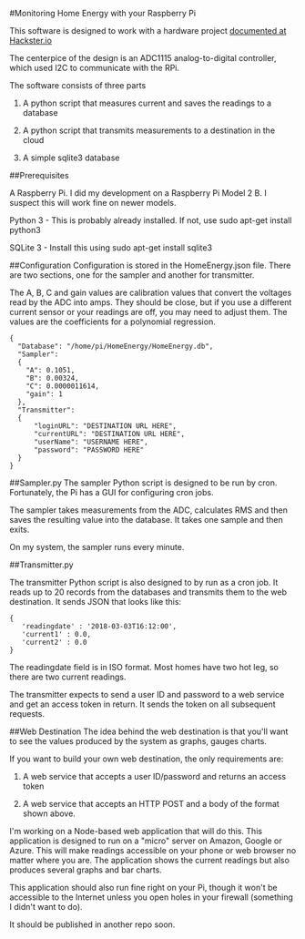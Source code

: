 #Monitoring Home Energy with your Raspberry Pi

This software is designed to work with a hardware project [documented at Hackster.io](https://www.hackster.io/michael-nigbor/homeenergy-pi-cecfdf)

The centerpice of the design is an ADC1115 analog-to-digital controller, which used I2C to communicate with the RPi.

The software consists of three parts

1. A python script that measures current and saves the readings to a database

2. A python script that transmits measurements to a destination in the cloud

3. A simple sqlite3 database

##Prerequisites

A Raspberry Pi.  I did my development on a Raspberry Pi Model 2 B. I suspect this will work fine on newer models.

Python 3 - This is probably already installed.  If not, use sudo apt-get install python3 

SQLite 3 - Install this using sudo apt-get install sqlite3 

##Configuration
Configuration is stored in the HomeEnergy.json file. There are two sections, one for the sampler and another for
transmitter.

The A, B, C and gain values are calibration values that convert the voltages read by the ADC into amps.  They
should be close, but if you use a different current sensor or your readings are off, you may need to adjust them.
The values are the coefficients for a polynomial regression.

```
{
  "Database": "/home/pi/HomeEnergy/HomeEnergy.db",
  "Sampler": 
  {
    "A": 0.1051,
    "B": 0.00324,
    "C": 0.0000011614,
    "gain": 1
  },
  "Transmitter":
  {
      "loginURL": "DESTINATION URL HERE",
      "currentURL": "DESTINATION URL HERE",
      "userName": "USERNAME HERE",
      "password": "PASSWORD HERE"
  }
}
```
##Sampler.py
The sampler Python script is designed to be run by cron. Fortunately, the Pi has a GUI for configuring cron jobs.

The sampler takes measurements from the ADC, calculates RMS and then saves the resulting value into the database. 
It takes one sample and then exits. 

On my system, the sampler runs every minute.

##Transmitter.py

The transmitter Python script is also designed to by run as a cron job.  It reads up to 20 records from the databases
and transmits them to the web destination.  It sends JSON that looks like this:
```
{
   'readingdate' : '2018-03-03T16:12:00',
   'current1' : 0.0,
   'current2' : 0.0
}
```
The readingdate field is in ISO format.  Most homes have two hot leg, so there are two current readings.

The transmitter expects to send a user ID and password to a web service and get an access token in return.  It sends
the token on all subsequent requests.

##Web Destination
The idea behind the web destination is that you'll want to see the values produced by the system as graphs, gauges
charts.

If you want to build your own web destination, the only requirements are:
1. A web service that accepts a user ID/password and returns an access token
2) A web service that accepts an HTTP POST and a body of the format shown above.

I'm working on a Node-based web application that will do this. This application is designed to run on
a "micro" server on Amazon, Google or Azure. This will make readings accessible on your phone or web browser no 
matter where you are.  The application shows the current readings but also produces several graphs and bar charts.

This application should also run fine right on your Pi, though it won't be accessible to the Internet 
unless you open holes in your firewall (something I didn't want to do).

It should be published in another repo soon.